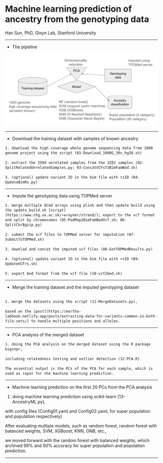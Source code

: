 # Machine learning prediction of ancestry from the genotyping data

Han Sun, PhD, Gloyn Lab, Stanford University

----------


- The pipeline

![Pipeline.png](Pipeline.png)

----------

- Download the training dataset with samples of known ancestry

```
1. download the high coverage whole genome sequencing data from 1000 genome project using the script (01-Download_1000G_30x_hg38.sh)

2. extract the 2504 unrelated samples from the 3202 samples (02-SplitRelatedUnrelatedSamples.py; 03-ConcatVCFsToBimFamBed.sh)

3. (optional) update variant ID in the bim file with rsID (04-UpdateBimRs.py)

```

----------

- Impute the genotyping data using TOPMed server

```
1. merge multiple QCed arrays using plink and then update build using the update_build.sh [script](https://www.chg.ox.ac.uk/~wrayner/strand/); export to the vcf format and split by chromosomes (05-PedMap2BimFamBedVcf.sh; 06-SplitChrBgzip.py)

2. submit the vcf files to TOPMed server for imputation (07-SubmitToTOPMed.sh)

3. downlad and concat the imputed vcf files (08-GetTOPMedResults.py)

4. (optional) update variant ID in the bim file with rsID (09-UpdateVCFrs.sh)

5. export bed format from the vcf file (10-vcf2bed.sh)

```

----------

- Merge the training dataset and the imputed genotyping dataset

```

1. merge the datasets using the script (11-MergeDatasets.py), 

based on the [post](https://martha-labbook.netlify.app/posts/extracting-data-for-variants-common-in-both-file-sets/) to handle multiple positions and alleles. 

```

----------

- PCA analysis of the merged dataset

```
1. doing the PCA analysis on the merged dataset using the R package bigsnpr, 

including relatedness testing and outlier detection (12-PCA.R)

The essential output is the PCs of the PCA for each sample, which is used as input for the machine learning prediction.
```


----------

- Machine learning prediction on the first 20 PCs from the PCA analysis

1. doing machine learning prediction using scikit-learn (13-AncestryML.py), 

with config files (Config01.yaml and Config02.yaml, for super population and population respectively)

After evaluating multiple models, such as random forest, random forest with balanced weights, SVM, XGBoost, KNN, GNB, etc., 

we moved forward with the random forest with balanced weights, which archived 99% and 90% accuracy for super population and population prediction.

----------

